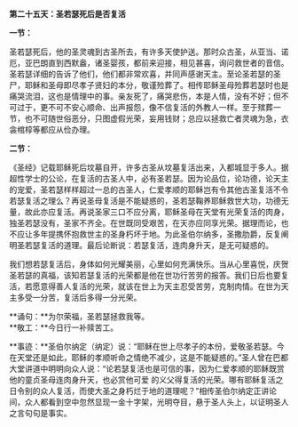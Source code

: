 **第二十五天：圣若瑟死后是否复活**

**一节：**

圣若瑟死后，他的圣灵魂到古圣所去，有许多天使护送。那时众古圣，从亚当、诺厄，亚巴朗直到西默盎，诸圣婴孩，都前来迎接，相见甚喜，询问救世者的音信。圣若瑟详细的告诉了他们，他们都非常欢喜，并同声感谢天主。至论圣若瑟的圣尸，耶稣和圣母即尽孝子贤妇的本分，敬谨殓葬了。相传耶稣圣母殓葬若瑟时也是痛哭流泪，这也是情理中的事。亲友死了，痛哭悲伤，本是人情，没有不好；但不可过于，更不可不安心顺命、出声报怨，像不信复活的外教人一样。至于殡葬一节，也不可随世俗恶分，只图虚假光荣，妄用钱财；总应以拯救亡者灵魂为急，衣衾棺椁等都应从俭办理。

**二节：**

《圣经》记载耶稣死后坟墓自开，许多古圣从坟墓复活出来，入都城显于多人。据超性学士的公论，在复活的古圣人中，必有圣若瑟。因为论品位，论功德，论天主的宠爱，圣若瑟样样超过一总的古圣人，仁爱孝顺的耶稣岂有令其他古圣复活不令若瑟复活之理么？再说圣母复活是不能疑惑的，圣若瑟鞠养耶稣救世大功，功德无量，故此亦应复活。再说圣家三口不应分离，耶稣圣母在天堂有光荣复活的肉身，独圣若瑟没有，圣家不齐全。在世既同受艰苦，在天亦应同享光荣。据理而论，也不应让多年提携怀抱救世主的圣身朽坏于地。为此圣伯尔纳多，圣撒肋爵，反复阐明圣若瑟复活的道理。最后论断说：若瑟复活，连肉身升天，是无可疑惑的。

我们想若瑟复活后，身体如何光耀美丽，心里如何充满快乐。当从心里喜悦，庆贺圣若瑟的真福，该知若瑟复活的光荣都是他在世功行苦劳的报答。我们日后也要复活，若愿意得善人复活的光荣，就该在世上为天主忍受苦劳，克制肉情。在世为天主多受一分苦，复活后多得一分光荣。

**诵句：**为尔荣福，圣若瑟拯救我等。  
**敬工：**今日行一补赎苦工。

**事迹：**圣伯尔纳定（纳定）说：“耶稣在世上尽孝子的本份，爱敬圣若瑟。今在天堂还是如此，耶稣的孝顺听命之情绝不减少，这是不能疑惑的。”圣人曾在巴都大堂讲道中明明向众人说：“论若瑟复活也是可信的事，因为仁爱孝顺的耶稣既赏他的童贞圣母连肉身升天，也必赏他可爱 的义父得复活的光荣。哪有耶稣复活之日令别的众人复活，而使大圣之身朽烂于地的道理呢？”相传圣伯尔纳定正讲论间，众人都看到空中忽然显现一金十字架，光明夺目，悬于圣人头上，以证明圣人之言句句是事实。